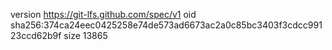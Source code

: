 version https://git-lfs.github.com/spec/v1
oid sha256:374ca24eec0425258e74de573ad6673ac2a0c85bc3403f3cdcc99123ccd62b9f
size 13865
